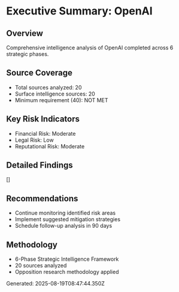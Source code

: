 # Executive Summary: OpenAI

## Overview
Comprehensive intelligence analysis of OpenAI completed across 6 strategic phases.

## Source Coverage
- Total sources analyzed: 20
- Surface intelligence sources: 20
- Minimum requirement (40): NOT MET

## Key Risk Indicators
- Financial Risk: Moderate
- Legal Risk: Low
- Reputational Risk: Moderate


## Detailed Findings

[]

## Recommendations

- Continue monitoring identified risk areas
- Implement suggested mitigation strategies
- Schedule follow-up analysis in 90 days

## Methodology
- 6-Phase Strategic Intelligence Framework
- 20 sources analyzed
- Opposition research methodology applied

Generated: 2025-08-19T08:47:44.350Z
